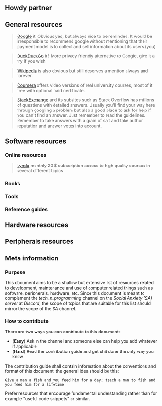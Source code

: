 ## Howdy partner

## General resources
>[Google](https://www.google.com) it! Obvious yes, but always nice to be reminded. It would be irresponsible to recommend google without mentioning that their payment model is to collect and sell information about its users (you)

>[DuckDuckGo](https://duckduckgo.com/) it? More privacy friendly alternative to Google, give it a try if you wish

>[Wikipedia](https://wikipedia.com) is also obvious but still deserves a mention always and forever.

>[Coursera](https://www.coursera.org/) offers video versions of real university courses, most of it free with optional paid certificate.

>[StackExchange](https://stackexchange.com/sites) and its subsites such as Stack Overflow has millions of questions with detailed answers. Usually you'll find your way here through googling a problem but also a good place to ask for help if you can't find an answer. Just remember to read the guidelines. Remember to take answers with a grain of salt and take author reputation and answer votes into account.


## Software resources

### Online resources


>[Lynda](https://www.lynda.com) monthly 20 $ subscription access to high quality courses in several different topics



### Books

### Tools

### Reference guides

## Hardware resources


## Peripherals resources

## Meta information
### Purpose
This document aims to be a shallow but extensive list of resources related to development, maintenance and use of computer related things such as software, peripherals, hardware, etc. Since this document is meant to complement the _tech_n_programming_ channel on the _Social Anxiety (SA) server_ at _Discord_, the scope of topics that are suitable for this list should mirror the scope of the _SA_ channel. 

### How to contribute
There are two ways you can contribute to this document:
 - (**Easy**) Ask in the channel and someone else can help you add whatever if applicable
 - (**Hard**) Read the contribution guide and get shit done the only way you know
 
The contribution guide shall contain information about the conventions and format of this document, the general idea should be this:

``` 
Give a man a fish and you feed him for a day; teach a man to fish and you feed him for a lifetime
```
Prefer resources that encourage fundamental understanding rather than for example "useful code snippets" or similar.
